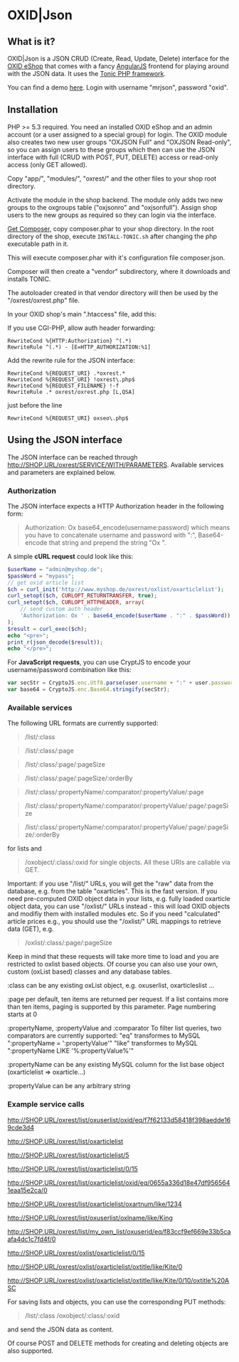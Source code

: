 # OXID|Json #

## What is it? ##
OXID|Json is a JSON CRUD (Create, Read, Update, Delete) interface for the [OXID eShop](http://www.oxid-esales.com)
that comes with a fancy [AngularJS](http://angularjs.org) frontend for playing around with the JSON data. It uses the [Tonic PHP framework](http://www.peej.co.uk/tonic/).

You can find a demo [here](http://module2.shoptimax.de/oxjson/app/). Login with username "mrjson", password "oxid".

## Installation ##

PHP >= 5.3 required. You need an installed OXID eShop and an admin account (or a user assigned to a special group) for login.
The OXID module also creates two new user groups "OXJSON Full" and "OXJSON Read-only", so you can assign
users to these groups which then can use the JSON interface with full (CRUD with POST, PUT, DELETE) access or read-only access (only GET allowed).

Copy "app/", "modules/", "oxrest/" and the other files to your shop root directory.

Activate the module in the shop backend. The module only adds two new groups to the oxgroups table ("oxjsonro" and "oxjsonfull").
Assign shop users to the new groups as required so they can login via the interface.

[Get Composer](http://getcomposer.org/), copy composer.phar to your shop directory.
In the root directory of the shop, execute
`INSTALL-TONIC.sh`
after changing the php executable path in it.

This will execute composer.phar with it's configuration file composer.json.

Composer will then create a "vendor" subdirectory, where it downloads and installs TONIC.

The autoloader created in that vendor directory will then be used by the
"/oxrest/oxrest.php" file.

In your OXID shop's main ".htaccess" file, add this:

If you use CGI-PHP, allow auth header forwarding:
```
RewriteCond %{HTTP:Authorization} ^(.*)
RewriteRule ^(.*) - [E=HTTP_AUTHORIZATION:%1]
```

Add the rewrite rule for the JSON interface:
```
RewriteCond %{REQUEST_URI} .*oxrest.*
RewriteCond %{REQUEST_URI} !oxrest\.php$
RewriteCond %{REQUEST_FILENAME} !-f
RewriteRule .* oxrest/oxrest.php [L,QSA]
```

just before the line
```
RewriteCond %{REQUEST_URI} oxseo\.php$
```

## Using the JSON interface

The JSON interface can be reached through http://SHOP.URL/oxrest/SERVICE/WITH/PARAMETERS.
Available services and parameters are explained below.

### Authorization

The JSON interface expects a HTTP Authorization header in the following form:

> Authorization: Ox base64_encode(username:password)
which means you have to concatenate username and password with ":", 
Base64-encode that string and prepend the string "Ox ".

A simple **cURL request** could look like this:
```php
$userName = "admin@myshop.de";
$passWord = "mypass";
// get oxid article list
$ch = curl_init('http://www.myshop.de/oxrest/oxlist/oxarticlelist');
curl_setopt($ch, CURLOPT_RETURNTRANSFER, true);
curl_setopt($ch, CURLOPT_HTTPHEADER, array(
    // send custom auth header
    'Authorization: Ox ' . base64_encode($userName . ":" . $passWord))                                                                       
);
$result = curl_exec($ch);
echo "<pre>";
print_r(json_decode($result));
echo "</pre>";
```

For **JavaScript requests**, you can use CryptJS to encode your username/password combination like this:
```javascript
var secStr = CryptoJS.enc.Utf8.parse(user.username + ":" + user.password);
var base64 = CryptoJS.enc.Base64.stringify(secStr);
```

### Available services

The following URL formats are currently supported:

> /list/:class

> /list/:class/:page

> /list/:class/:page/:pageSize

> /list/:class/:page/:pageSize/:orderBy

> /list/:class/:propertyName/:comparator/:propertyValue/:page

> /list/:class/:propertyName/:comparator/:propertyValue/:page/:pageSize

> /list/:class/:propertyName/:comparator/:propertyValue/:page/:pageSize/:orderBy

for lists and
> /oxobject/:class/:oxid
for single objects. All these URIs are callable via GET.

Important: if you use "/list/" URLs, you will get the "raw" data from the database, e.g. from the table "oxarticles".
This is the fast version. If you need pre-computed OXID object data in your lists, e.g. fully loaded oxarticle object data,
you can use "/oxlist/" URLs instead - this will load OXID objects and modifiy them with installed modules etc. So
if you need "calculated" article prices e.g., you should use the "/oxlist/" URL mappings to retrieve data (GET), e.g.


> /oxlist/:class/:page/:pageSize 

Keep in mind that these requests will take more time to load and you are restricted to oxlist based objects.
Of course you can also use your own, custom (oxList based) classes and any database tables.
                        

:class
can be any existing oxList object, e.g. oxuserlist, oxarticleslist ...

:page
per default, ten items are returned per request. If a list contains more than ten items,
paging is supported by this parameter.
Page numbering starts at 0

:propertyName, :propertyValue and :comparator
To filter list queries, two comparators are currently supported:
"eq"   transformes to MySQL ":propertyName = ':propertyValue'"
"like" transformes to MySQL ":propertyName LIKE '%:propertyValue%'"

:propertyName can be any existing MySQL column for the list base object (oxarticlelist => oxarticle...)

:propertyValue can be any arbitrary string

### Example service calls

http://SHOP.URL/oxrest/list/oxuserlist/oxid/eq/f7f62133d58418f398aedde169cde3d4

http://SHOP.URL/oxrest/list/oxarticlelist

http://SHOP.URL/oxrest/list/oxarticlelist/5

http://SHOP.URL/oxrest/list/oxarticlelist/0/15

http://SHOP.URL/oxrest/list/oxarticlelist/oxid/eq/0655a336d18e47df9565641eaa15e2ca/0

http://SHOP.URL/oxrest/list/oxarticlelist/oxartnum/like/1234

http://SHOP.URL/oxrest/list/oxuserlist/oxlname/like/King

http://SHOP.URL/oxrest/list/my_own_list/oxuserid/eq/f83ccf9ef669e33b5caafa4dc1c7fd4f/0

http://SHOP.URL/oxrest/oxlist/oxarticlelist/0/15

http://SHOP.URL/oxrest/oxlist/oxarticlelist/oxtitle/like/Kite/0

http://SHOP.URL/oxrest/oxlist/oxarticlelist/oxtitle/like/Kite/0/10/oxtitle%20ASC


For saving lists and objects, you can use the corresponding PUT methods:

> /list/:class
> /oxobject/:class/:oxid

and send the JSON data as content.

Of course POST and DELETE methods for creating and deleting objects are also supported.
							
